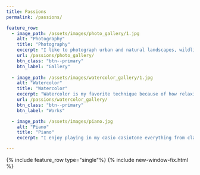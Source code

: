 ```yaml
---
title: Passions 
permalink: /passions/

feature_row:
  - image_path: /assets/images/photo_gallery/1.jpg
    alt: "Photography"
    title: "Photography"
    excerpt: "I like to photograph urban and natural landscapes, wildlife, and the night sky. I also enjoy gathering reference images in research trips to study complex parts of nature like the oceans, clouds, and sky for my computer graphics work." 
    url: /passions/photo_gallery/
    btn_class: "btn--primary"
    btn_label: "Gallery"
    
  - image_path: /assets/images/watercolor_gallery/1.jpg
    alt: "Watercolor"
    title: "Watercolor"
    excerpt: "Watercolor is my favorite technique because of how relaxing it is to control the flow of water and pigment. Little strokes can create meaningful results, and negative space is a tool, not a weakness. I'm very new to the medium, but practicing a lot to try improve." 
    url: /passions/watercolor_gallery/
    btn_class: "btn--primary"
    btn_label: "Works"

  - image_path: /assets/images/piano.jpg
    alt: "Piano"
    title: "Piano"
    excerpt: "I enjoy playing in my casio casiotone everything from classical music and covers for film scores to video game themes, and 80's music." 

---
```


{% include feature_row type="single"%}
{% include new-window-fix.html %}
